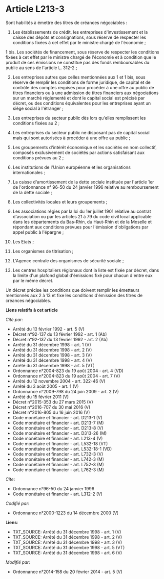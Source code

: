 # Article L213-3

Sont habilités à émettre des titres de créances négociables : 

1. Les établissements de crédit, les entreprises d'investissement et la caisse des dépôts et consignations, sous réserve de
respecter les conditions fixées à cet effet par le ministre chargé de l'économie ; 

1 bis. Les sociétés de financement, sous réserve de respecter les conditions fixées à cet effet par le ministre chargé de
l'économie et à condition que le produit de ces émissions ne constitue pas des fonds remboursables du public au sens de
l'article L. 312-2 ; 

2. Les entreprises autres que celles mentionnées aux 1 et 1 bis, sous réserve de remplir les conditions de forme juridique,
de capital et de contrôle des comptes requises pour procéder à une offre au public de titres financiers ou à une admission de
titres financiers aux négociations sur un marché réglementé et dont le capital social est précisé par décret, ou des
conditions équivalentes pour les entreprises ayant un siège social à l'étranger ; 

3. Les entreprises du secteur public dès lors qu'elles remplissent les conditions fixées au 2 ; 

4. Les entreprises du secteur public ne disposant pas de capital social mais qui sont autorisées à procéder à une offre au
public ; 

5. Les groupements d'intérêt économique et les sociétés en nom collectif, composés exclusivement de sociétés par actions
satisfaisant aux conditions prévues au 2 ; 

6. Les institutions de l'Union européenne et les organisations internationales ; 

7. La caisse d'amortissement de la dette sociale instituée par l'article 1er de l'ordonnance n° 96-50 du 24 janvier 1996
relative au remboursement de la dette sociale ; 

8. Les collectivités locales et leurs groupements ; 

9. Les associations régies par la loi du 1er juillet 1901 relative au contrat d'association ou par les articles 21 à 79 du
code civil local applicable dans les départements du Bas-Rhin, du Haut-Rhin et de la Moselle et répondant aux conditions
prévues pour l'émission d'obligations par appel public à l'épargne ; 

10. Les Etats ; 

11. Les organismes de titrisation ; 

12. L'Agence centrale des organismes de sécurité sociale ; 

13. Les centres hospitaliers régionaux dont la liste est fixée par décret, dans la limite d'un plafond global d'émissions
fixé pour chacun d'entre eux par le même décret. 

Un décret précise les conditions que doivent remplir les émetteurs mentionnés aux 2 à 13 et fixe les conditions d'émission
des titres de créances négociables.

**Liens relatifs à cet article**

_Cité par_:

  - Arrêté du 13 février 1992 - art. 5 (V)
  - Décret n°92-137 du 13 février 1992 - art. 1 (Ab)
  - Décret n°92-137 du 13 février 1992 - art. 2 (Ab)
  - Arrêté du 31 décembre 1998 - art. 1 (V)
  - Arrêté du 31 décembre 1998 - art. 2 (V)
  - Arrêté du 31 décembre 1998 - art. 3 (V)
  - Arrêté du 31 décembre 1998 - art. 4 (V)
  - Arrêté du 31 décembre 1998 - art. 5 (VT)
  - Ordonnance n°2004-823 du 19 août 2004 - art. 4 (VD)
  - Ordonnance n°2004-823 du 19 août 2004 - art. 7 (V)
  - Arrêté du 12 novembre 2004 - art. 322-46 (V)
  - Arrêté du 3 août 2005 - art. 1 (V)
  - Ordonnance n°2009-798 du 24 juin 2009 - art. 2 (V)
  - Arrêté du 15 février 2011 (V)
  - Décret n°2015-353 du 27 mars 2015 (V)
  - Décret n°2016-707 du 30 mai 2016 (V)
  - Décret n°2016-805 du 16 juin 2016 (V)
  - Code monétaire et financier - art. D213-1 (V)
  - Code monétaire et financier - art. D213-7 (M)
  - Code monétaire et financier - art. D213-8 (V)
  - Code monétaire et financier - art. D313-26 (M)
  - Code monétaire et financier - art. L213-4 (V)
  - Code monétaire et financier - art. L532-18 (VT)
  - Code monétaire et financier - art. L532-18-1 (VD)
  - Code monétaire et financier - art. L732-3 (V)
  - Code monétaire et financier - art. L742-3 (M)
  - Code monétaire et financier - art. L752-3 (M)
  - Code monétaire et financier - art. L762-3 (M)

_Cite_:

  - Ordonnance n°96-50 du 24 janvier 1996
  - Code monétaire et financier - art. L312-2 (V)

_Codifié par_:

  - Ordonnance n°2000-1223 du 14 décembre 2000 (V)

**Liens**:

  - TXT_SOURCE: Arrêté du 31 décembre 1998 - art. 1 (V)
  - TXT_SOURCE: Arrêté du 31 décembre 1998 - art. 2 (V)
  - TXT_SOURCE: Arrêté du 31 décembre 1998 - art. 3 (V)
  - TXT_SOURCE: Arrêté du 31 décembre 1998 - art. 5 (VT)
  - TXT_SOURCE: Arrêté du 31 décembre 1998 - art. 6 (V)

_Modifié par_:

  - Ordonnance n°2014-158 du 20 février 2014 - art. 5 (V)
